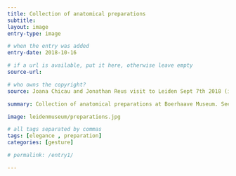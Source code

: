 ```yaml
---
title: Collection of anatomical preparations
subtitle:
layout: image
entry-type: image

# when the entry was added
entry-date: 2018-10-16

# if a url is available, put it here, otherwise leave empty
source-url:

# who owns the copyright?
source: Joana Chicau and Jonathan Reus visit to Leiden Sept 7th 2018 (image caption from Elegant Anatomy: The Eighteenth-Century Leiden Anatomical By Marieke M. A. Hendriksen. 2015) 

summary: Collection of anatomical preparations at Boerhaave Museum. See detail: Child’s arm with lace-rimmed sleeve, holding a choroid membrane. Injected with red wax. by B.S. Albinus (1692–1770).

image: leidenmuseum/preparations.jpg

# all tags separated by commas
tags: [elegance , preparation]
categories: [gesture]

# permalink: /entry1/

---
```

